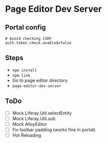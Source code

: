 # Page Editor Dev Server

## Portal config

```
# Avoid checking CSRF
auth.token.check.enabled=false
```

## Steps

- `npm install`
- `npm link`
- Go to page editor directory
- `page-editor-dev-server`

## ToDo

- [ ] Mock Liferay.Util.selectEntity
- [ ] Mock Liferay.Util.sub
- [ ] Mock AlloyEditor
- [ ] Fix toolbar padding (works fine in portal)
- [ ] Hot Reloading
